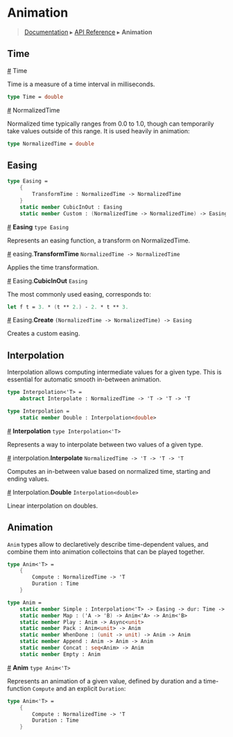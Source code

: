 # Animation
> [Documentation](../README.md) ▸ [API Reference](API.md) ▸ **Animation**

## Time

<a name="Time" href="#Time">#</a> Time

Time is a measure of a time interval in milliseconds.

```fsharp
type Time = double
```

<a name="NormalizedTime" href="#NormalizedTime">#</a> NormalizedTime

Normalized time typically ranges from 0.0 to 1.0, though can
temporarily take values outside of this range.  It is used heavily
in animation:

```fsharp
type NormalizedTime = double
```

## Easing

```fsharp
type Easing =
    {
        TransformTime : NormalizedTime -> NormalizedTime
    }
    static member CubicInOut : Easing
    static member Custom : (NormalizedTime -> NormalizedTime) -> Easing
```

<a name="Easing" href="#Easing">#</a> **Easing** `type Easing`

Represents an easing function, a transform on NormalizedTime.

<a name="TransformTime" href="#TransformTime">#</a> easing.**TransformTime** `NormalizedTime -> NormalizedTime`

Applies the time transformation.

<a name="Easing.CubicInOut" href="#Easing.CubicInOut">#</a> Easing.**CubicInOut** `Easing`

The most commonly used easing, corresponds to:

```fsharp
let f t = 3. * (t ** 2.) - 2. * t ** 3.
```

<a name="Easing.Create" href="#Easing.Create">#</a> Easing.**Create** `(NormalizedTime -> NormalizedTime) -> Easing`

Creates a custom easing.

## Interpolation

Interpolation allows computing intermediate values for a given type.
This is essential for automatic smooth in-between animation.

```fsharp
type Interpolation<'T> =
    abstract Interpolate : NormalizedTime -> 'T -> 'T -> 'T

type Interpolation =
    static member Double : Interpolation<double>
```

<a name="Interpolation" href="#Interpolation">#</a> **Interpolation** `type Interpolation<'T>`

Represents a way to interpolate between two values of a given type.

<a name="Interpolate" href="#Interpolate">#</a> interpolation.**Interpolate** `NormalizedTime -> 'T -> 'T -> 'T`

Computes an in-between value based on normalized time, starting and ending values.

<a name="Interpolation.Double" href="#Interpolation.Double">#</a> Interpolation.**Double** `Interpolation<double>`

Linear interpolation on doubles.

## Animation

`Anim` types allow to declaretively describe time-dependent values, and combine them
into animation collectoins that can be played together.

```fsharp
type Anim<'T> =
    {
        Compute : NormalizedTime -> 'T
        Duration : Time
    }

type Anim =
    static member Simple : Interpolation<'T> -> Easing -> dur: Time -> startValue: 'T -> endValue: 'T -> Anim<'T>
    static member Map : ('A -> 'B) -> Anim<'A> -> Anim<'B>
    static member Play : Anim -> Async<unit>
    static member Pack : Anim<unit> -> Anim
    static member WhenDone : (unit -> unit) -> Anim -> Anim
    static member Append : Anim -> Anim -> Anim
    static member Concat : seq<Anim> -> Anim
    static member Empty : Anim
```

<a name="AnimT" href="AnimT">#</a> **Anim** `type Anim<'T>`

Represents an animation of a given value, defined by duration and a time-function `Compute`
and an explicit `Duration`:

```fsharp
type Anim<'T> =
    {
        Compute : NormalizedTime -> 'T
        Duration : Time
    }
```






